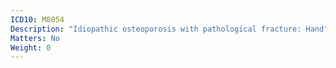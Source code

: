 ```yaml
---
ICD10: M8054
Description: "Idiopathic osteoporosis with pathological fracture: Hand"
Matters: No
Weight: 0
---
```

